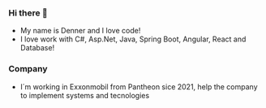 ### Hi there 👋

- My name is Denner and I love code!
- I love work with C#, Asp.Net, Java, Spring Boot, Angular, React and Database!

### Company

- I´m working in Exxonmobil from Pantheon sice 2021, help the company to implement systems and tecnologies

 
<!--
**dennersam/dennersam** is a ✨ _special_ ✨ repository because its `README.md` (this file) appears on your GitHub profile.

Here are some ideas to get you started:

- 🔭 I’m currently working on ...
- 🌱 I’m currently learning ...
- 👯 I’m looking to collaborate on ...
- 🤔 I’m looking for help with ...
- 💬 Ask me about ...
- 📫 How to reach me: ...
- 😄 Pronouns: ...
- ⚡ Fun fact: ...
-->
